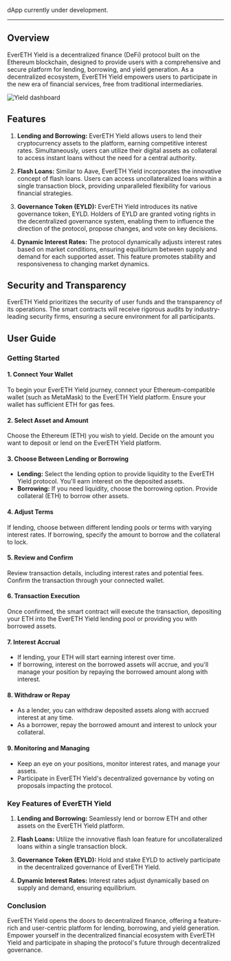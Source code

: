 dApp currently under development.

<hr className="home__divider" />

## Overview

EverETH Yield is a decentralized finance (DeFi) protocol built on the Ethereum blockchain, designed to provide users with a comprehensive and secure platform for lending, borrowing, and yield generation. As a decentralized ecosystem, EverETH Yield empowers users to participate in the new era of financial services, free from traditional intermediaries.

![Yield dashboard](/assets/yield.png)

## Features

1. **Lending and Borrowing:** EverETH Yield allows users to lend their cryptocurrency assets to the platform, earning competitive interest rates. Simultaneously, users can utilize their digital assets as collateral to access instant loans without the need for a central authority.

2. **Flash Loans:** Similar to Aave, EverETH Yield incorporates the innovative concept of flash loans. Users can access uncollateralized loans within a single transaction block, providing unparalleled flexibility for various financial strategies.

3. **Governance Token (EYLD):** EverETH Yield introduces its native governance token, EYLD. Holders of EYLD are granted voting rights in the decentralized governance system, enabling them to influence the direction of the protocol, propose changes, and vote on key decisions.

4. **Dynamic Interest Rates:** The protocol dynamically adjusts interest rates based on market conditions, ensuring equilibrium between supply and demand for each supported asset. This feature promotes stability and responsiveness to changing market dynamics.


## Security and Transparency

EverETH Yield prioritizes the security of user funds and the transparency of its operations. The smart contracts will receive rigorous audits by industry-leading security firms, ensuring a secure environment for all participants.

## User Guide

### Getting Started

#### 1. Connect Your Wallet
To begin your EverETH Yield journey, connect your Ethereum-compatible wallet (such as MetaMask) to the EverETH Yield platform. Ensure your wallet has sufficient ETH for gas fees.

#### 2. Select Asset and Amount
Choose the Ethereum (ETH) you wish to yield. Decide on the amount you want to deposit or lend on the EverETH Yield platform.

#### 3. Choose Between Lending or Borrowing
- **Lending:** Select the lending option to provide liquidity to the EverETH Yield protocol. You'll earn interest on the deposited assets.
- **Borrowing:** If you need liquidity, choose the borrowing option. Provide collateral (ETH) to borrow other assets.

#### 4. Adjust Terms
If lending, choose between different lending pools or terms with varying interest rates. If borrowing, specify the amount to borrow and the collateral to lock.

#### 5. Review and Confirm
Review transaction details, including interest rates and potential fees. Confirm the transaction through your connected wallet.

#### 6. Transaction Execution
Once confirmed, the smart contract will execute the transaction, depositing your ETH into the EverETH Yield lending pool or providing you with borrowed assets.

#### 7. Interest Accrual
- If lending, your ETH will start earning interest over time.
- If borrowing, interest on the borrowed assets will accrue, and you'll manage your position by repaying the borrowed amount along with interest.

#### 8. Withdraw or Repay
- As a lender, you can withdraw deposited assets along with accrued interest at any time.
- As a borrower, repay the borrowed amount and interest to unlock your collateral.

#### 9. Monitoring and Managing
- Keep an eye on your positions, monitor interest rates, and manage your assets.
- Participate in EverETH Yield's decentralized governance by voting on proposals impacting the protocol.

### Key Features of EverETH Yield

1. **Lending and Borrowing:** Seamlessly lend or borrow ETH and other assets on the EverETH Yield platform.

2. **Flash Loans:** Utilize the innovative flash loan feature for uncollateralized loans within a single transaction block.

3. **Governance Token (EYLD):** Hold and stake EYLD to actively participate in the decentralized governance of EverETH Yield.

4. **Dynamic Interest Rates:** Interest rates adjust dynamically based on supply and demand, ensuring equilibrium.


### Conclusion

EverETH Yield opens the doors to decentralized finance, offering a feature-rich and user-centric platform for lending, borrowing, and yield generation. Empower yourself in the decentralized financial ecosystem with EverETH Yield and participate in shaping the protocol's future through decentralized governance.
